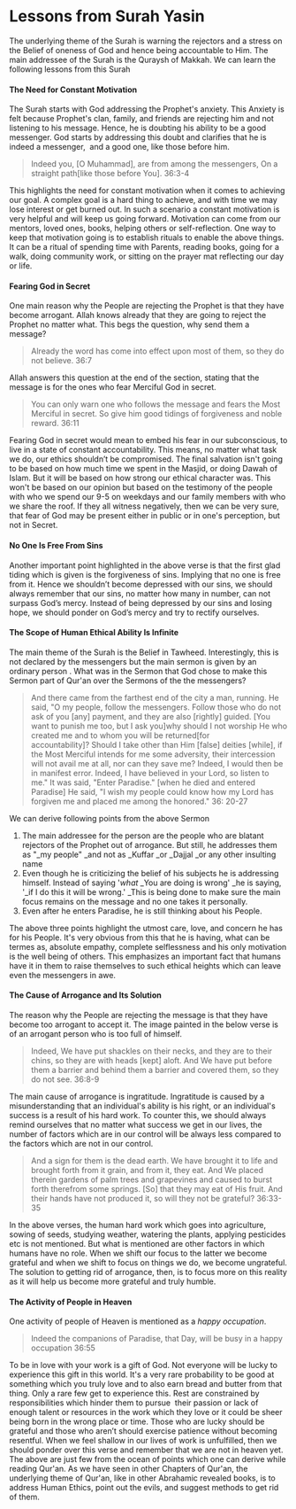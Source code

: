 # Lessons from Surah Yasin

The underlying theme of the Surah is warning the rejectors and a stress on the Belief of oneness of God and hence being accountable to Him. The main addressee of the Surah is the Quraysh of Makkah. We can learn the following lessons from this Surah

#### The Need for Constant Motivation

The Surah starts with God addressing the Prophet's anxiety. This Anxiety is felt because Prophet's clan, family, and friends are rejecting him and not listening to his message. Hence, he is doubting his ability to be a good messenger. God starts by addressing this doubt and clarifies that he is indeed a messenger,  and a good one, like those before him.

> Indeed you, \[O Muhammad\], are from among the messengers, On a straight path\[like those before You\]. 36:3-4

This highlights the need for constant motivation when it comes to achieving our goal. A complex goal is a hard thing to achieve, and with time we may lose interest or get burned out. In such a scenario a constant motivation is very helpful and will keep us going forward. Motivation can come from our mentors, loved ones, books, helping others or self-reflection. One way to keep that motivation going is to establish rituals to enable the above things. It can be a ritual of spending time with Parents, reading books, going for a walk, doing community work, or sitting on the prayer mat reflecting our day or life. 

#### Fearing God in Secret

One main reason why the People are rejecting the Prophet is that they have become arrogant. Allah knows already that they are going to reject the Prophet no matter what. This begs the question, why send them a message?

> Already the word has come into effect upon most of them, so they do not believe. 36:7

Allah answers this question at the end of the section, stating that the message is for the ones who fear Merciful God in secret.

> You can only warn one who follows the message and fears the Most Merciful in secret. So give him good tidings of forgiveness and noble reward. 36:11

Fearing God in secret would mean to embed his fear in our subconscious, to live in a state of constant accountability. This means, no matter what task we do, our ethics shouldn’t be compromised. The final salvation isn't going to be based on how much time we spent in the Masjid, or doing Dawah of Islam. But it will be based on how strong our ethical character was. This won't be based on our opinion but based on the testimony of the people with who we spend our 9-5 on weekdays and our family members with who we share the roof. If they all witness negatively, then we can be very sure, that fear of God may be present either in public or in one's perception, but not in Secret. 

#### No One Is Free From Sins

Another important point highlighted in the above verse is that the first glad tiding which is given is the forgiveness of sins. Implying that no one is free from it. Hence we shouldn’t become depressed with our sins, we should always remember that our sins, no matter how many in number, can not surpass God’s mercy. Instead of being depressed by our sins and losing hope, we should ponder on God’s mercy and try to rectify ourselves.

#### The Scope of Human Ethical Ability Is Infinite

The main theme of the Surah is the Belief in Tawheed. Interestingly, this is not declared by the messengers but the main sermon is given by an ordinary person . What was in the Sermon that God chose to make this Sermon part of Qur'an over the Sermons of the the messengers?

> And there came from the farthest end of the city a man, running. He said, "O my people, follow the messengers. Follow those who do not ask of you \[any\] payment, and they are also \[rightly\] guided. \[You want to punish me too, but I ask you\]why should I not worship He who created me and to whom you will be returned\[for accountability\]? Should I take other than Him \[false\] deities \[while\], if the Most Merciful intends for me some adversity, their intercession will not avail me at all, nor can they save me? Indeed, I would then be in manifest error. Indeed, I have believed in your Lord, so listen to me." It was said, "Enter Paradise." \[when he died and entered Paradise\] He said, "I wish my people could know how my Lord has forgiven me and placed me among the honored." 36: 20-27

We can derive following points from the above Sermon

1.  The main addressee for the person are the people who are blatant rejectors of the Prophet out of arrogance. But still, he addresses them as "_my people" _and not as _Kuffar _or _Dajjal _or any other insulting name
2.  Even though he is criticizing the belief of his subjects he is addressing himself. Instead of saying '_what_ _You are doing is wrong' _he is saying, '_if I do this it will be wrong.' _This is being done to make sure the main focus remains on the message and no one takes it personally.
3.  Even after he enters Paradise, he is still thinking about his People.

The above three points highlight the utmost care, love, and concern he has for his People. It's very obvious from this that he is having, what can be termes as, absolute empathy, complete selflessness and his only motivation is the well being of others. This emphasizes an important fact that humans have it in them to raise themselves to such ethical heights which can leave even the messengers in awe.

#### The Cause of Arrogance and Its Solution

The reason why the People are rejecting the message is that they have become too arrogant to accept it. The image painted in the below verse is of an arrogant person who is too full of himself.

> Indeed, We have put shackles on their necks, and they are to their chins, so they are with heads \[kept\] aloft. And We have put before them a barrier and behind them a barrier and covered them, so they do not see. 36:8-9

The main cause of arrogance is ingratitude. Ingratitude is caused by a misunderstanding that an individual's ability is his right, or an individual's success is a result of his hard work. To counter this, we should always remind ourselves that no matter what success we get in our lives, the number of factors which are in our control will be always less compared to the factors which are not in our control.

> And a sign for them is the dead earth. We have brought it to life and brought forth from it grain, and from it, they eat. And We placed therein gardens of palm trees and grapevines and caused to burst forth therefrom some springs. \[So\] that they may eat of His fruit. And their hands have not produced it, so will they not be grateful? 36:33-35

In the above verses, the human hard work which goes into agriculture, sowing of seeds, studying weather, watering the plants, applying pesticides etc is not mentioned. But what is mentioned are other factors in which humans have no role. When we shift our focus to the latter we become grateful and when we shift to focus on things we do, we become ungrateful. The solution to getting rid of arrogance, then, is to focus more on this reality as it will help us become more grateful and truly humble.

#### The Activity of People in Heaven

One activity of people of Heaven is mentioned as a _happy occupation_. 

> Indeed the companions of Paradise, that Day, will be busy in a happy occupation 36:55

To be in love with your work is a gift of God. Not everyone will be lucky to experience this gift in this world. It's a very rare probability to be good at something which you truly love and to also earn bread and butter from that thing. Only a rare few get to experience this. Rest are constrained by responsibilities which hinder them to pursue  their passion or lack of enough talent or resources in the work which they love or it could be sheer being born in the wrong place or time. Those who are lucky should be grateful and those who aren’t should exercise patience without becoming resentful. When we feel shallow in our lives of work is unfulfilled, then we should ponder over this verse and remember that we are not in heaven yet.  The above are just few from the ocean of points which one can derive while reading Qur'an. As we have seen in other Chapters of Qur'an, the underlying theme of Qur'an, like in other Abrahamic revealed books, is to address Human Ethics, point out the evils, and suggest methods to get rid of them.

